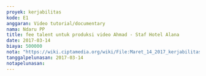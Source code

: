 ```yaml
---
proyek: kerjabilitas
kode: E1
anggaran: Video tutorial/documentary
nama: Ndaru PP
title: fee talent untuk produksi video Ahmad - Staf Hotel Alana
date: 2017-03-14
biaya: 500000
nota: "https://wiki.ciptamedia.org/wiki/File:Maret_14_2017_kerjabilitas_E1_talent_video_ahmad.jpg"
tanggalpelunasan: 2017-03-14
notapelunasan:
---
```

